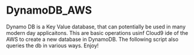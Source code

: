 # DynamoDB_AWS
Dynamo DB is a Key Value database, that can potentially be used in many modern day applicaitons.
This are basic operations usinf Cloud9 ide of the AWS to create a new database in DynamoDB.
The following script also queries the db in various ways.
Enjoy!
